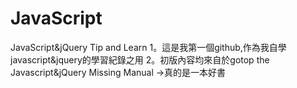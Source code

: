 # JavaScript
JavaScript&amp;jQuery Tip and Learn
1。這是我第一個github,作為我自學javascript&jquery的學習紀錄之用
2。初版內容均來自於gotop the Javascript&jQuery Missing Manual ->真的是一本好書
